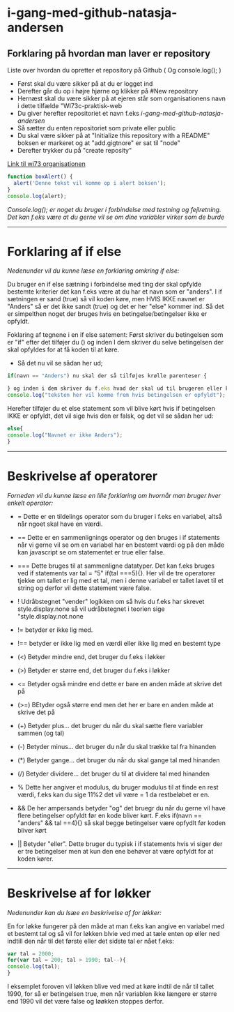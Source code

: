 # i-gang-med-github-natasja-andersen
## Forklaring på hvordan man laver er repository

Liste over hvordan du opretter et repository på Github ( Og console.log(); )
* Først skal du være sikker på at du er logget ind 
* Derefter går du op i højre hjørne og klikker på #New repository
* Hernæst skal du være sikker på at ejeren står som organisationens navn i dette tilfælde "WI73c-praktisk-web
* Du giver herefter repositoriet et navn f.eks *i-gang-med-github-natasja-andersen*
* Så sætter du enten repositoriet som private eller public
* Du skal være sikker på at "Initialize this repository with a README" boksen er markeret og at "add.gigtnore" er sat til "node"
* Derefter trykker du på "create reposity"

[Link til wi73 organisationen](https://github.com/wi73c-praktisk-web)



```javascript
function boxAlert() {
  alert('Denne tekst vil komme op i alert boksen');
}
console.log(alert);
```
*Console.log(); er noget du bruger i forbindelse med testning og fejlretning. Det kan f.eks være at du gerne vil se om dine variabler virker som de burde*

----------------------------------------------------------------
# Forklaring af if else
*Nedenunder vil du kunne læse en forklaring omkring if else:*

Du bruger en if else sætning i forbindelse med ting der skal opfylde bestemte kriterier
det kan f.eks være at du har et navn som er "anders". I if sætningen er sand (true) så vil koden køre, men HVIS IKKE navnet er "Anders" så er det ikke sandt (true) og det er her "else" kommer ind. Så det er simpelthen noget der bruges hvis en betingelse/betingelser ikke er opfyldt.

Foklaring af tegnene i en if else satement:
Først skriver du betingelsen som er "if" efter det tilføjer du () og inden I dem skriver du selve betingelsen der skal opfyldes for at få koden til at køre. 
* Så det nu vil se sådan her ud;
``` javascript
if(navn == "Anders") nu skal der så tilføjes krølle parenteser {

} og inden i dem skriver du f.eks hvad der skal ud til brugeren eller konsollen 
console.log("teksten her vil komme frem hvis betingelsen er opfyldt"); Derefter lukker du if betingelsen med et }
``` 

Herefter tilføjer du et else statement som vil blive kørt hvis if betingelsen IKKE er opfyldt, det vil sige hvis den er falsk, og det vil se sådan her ud:

``` javascript
else{
console.log("Navnet er ikke Anders");
}
``` 
----------------------------------------------------------------
# Beskrivelse af operatorer
*Forneden vil du kunne læse en lille forklaring om hvornår man bruger hver enkelt operator:*

* = Dette er en tildelings operator som du bruger i f.eks en variabel, altså når ngoet skal have en værdi. 

* == Dette er en sammenlignings operator og den bruges i if statements når vi gerne vil se om en variabel har en bestemt værdi og på den måde kan javascript se om statementet er true eller false.

* === Dette bruges til at sammenligne datatyper. Det kan f.eks bruges ved if statements var tal = "5" if(tal ===5){}. Her vil de tre operatorer tjekke om tallet er lig med et tal, men i denne variabel er tallet lavet til et string og derfor vil dette statement være false.

* ! Udråbstegnet "vender" logikken om så hvis du f.eks har skrevet style.display.none så vil udråbstegnet i teorien sige "style.display.not.none

* != betyder er ikke lig med. 

* !==  betyder er ikke lig med en værdi eller ikke lig med en bestemt type

* (<) Betyder mindre end, det bruger du f.eks i løkker

* (>) Betyder er større end, det bruger du f.eks i løkker

* <= Betyder også mindre end dette er bare en anden måde at skrive det på

* (>=) BEtyder også større end men det her er bare en anden måde at skrive det på

* (+) Betyder plus... det bruger du når du skal sætte flere variabler sammen (og tal)

* (-) Betyder minus... det bruger du når du skal trække tal fra hinanden

* (*) Betyder gange... det bruger du når du skal gange tal med hinanden

* (/) Betyder dividere... det bruger du til at dividere tal med hinanden 

* % Dette her angiver et modulus, du bruger modulus til at finde en rest værdi, f.eks kan du sige 11%2 det vil være = 1 da restbeløbet er en.

* && De her ampersands betyder "og" det bruegr du når du gerne vil have flere betingelser opfyldt før en kode bliver kørt. F.eks if(navn == "anders" && tal ==4){} så skal begge betingelser være opfydlt før koden bliver kørt

* || Betyder "eller". Dette bruger du typisk i if statements hvis vi siger der er tre betingelser men at kun den ene behøver at være opfyldt for at koden kører.

-------------------------------------------------------------
# Beskrivelse af for løkker
*Nedenunder kan du lsæe en beskrivelse af for løkker:*

En for løkke fungerer på den måde at man f.eks kan angive en variabel med et bestemt tal og så vil for løkken blvie ved med at tæle enten op eller ned indtill den når til det første eller det sidste tal er nået f.eks:
```javascript
var tal = 2000;
for(var tal = 200; tal > 1990; tal--){
console.log(tal);
}
``` 
I eksemplet foroven vil løkken blive ved med at køre indtil de når til tallet 1990, for så er betingelsen true, men når variablen ikke længere er større end 1990 vil det være false og løøkken stoppes derfor.

